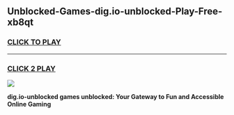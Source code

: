 
## Unblocked-Games-dig.io-unblocked-Play-Free-xb8qt
<h3>
<a href="https://premium76.site?title=dig.io-unblocked&ref=19M">CLICK TO PLAY</a></h3>
<hr>

<h3>
<a href="https://premium76.site?title=dig.io-unblocked&ref=19M">CLICK 2 PLAY</a>
  
</h3>

<a href="https://premium76.site?title=dig.io-unblocked&ref=19M"><img src="https://clearcache.store/games.png"></a>


**dig.io-unblocked games unblocked: Your Gateway to Fun and Accessible Online Gaming**
